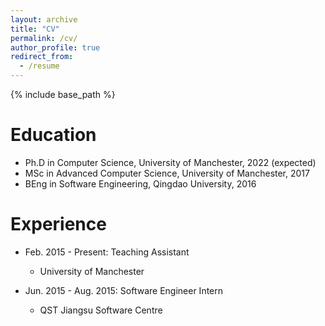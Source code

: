 ```yaml
---
layout: archive
title: "CV"
permalink: /cv/
author_profile: true
redirect_from:
  - /resume
---
```


{% include base_path %}

Education
======

* Ph.D in Computer Science, University of Manchester, 2022 (expected)
* MSc in Advanced Computer Science, University of Manchester, 2017
* BEng in Software Engineering, Qingdao University, 2016



Experience
======
* Feb. 2015 - Present: Teaching Assistant
  * University of Manchester


* Jun. 2015 - Aug. 2015: Software Engineer Intern
  * QST Jiangsu Software Centre

